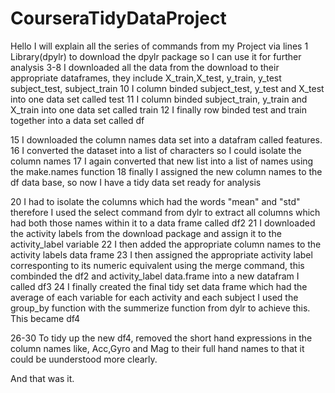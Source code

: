 # CourseraTidyDataProject
Hello
I will explain all the series of commands from my Project via lines
1 Library(dpylr) to download the dpylr package so I can use it for further analysis 
3-8 I downloaded all the data from the download to their appropriate dataframes, they include X_train,X_test, y_train, y_test
subject_test, subject_train
10 I column binded subject_test, y_test and  X_test into one data set called test
11 I column binded subject_train, y_train and  X_train into one data set called train
12 I finally row binded test and train together into a data set called df

15 I downloaded the column names data set into a datafram called features.
16 I converted the dataset into a list of characters so I could isolate the column names
17 I again converted that new list into a list of names using the make.names function
18 finally I assigned the new column names to the df data base, so now I have a tidy data set ready for analysis

20 I had to isolate the columns which had the words "mean" and "std" therefore I used the select command from dylr to extract 
all columns which had both those names within it to a data frame called df2
21 I downloaded the activity labels from the download package and assign it to the activity_label variable
22 I then added the appropriate column names to the activity labels data frame
23 I then assigned the appropriate activity label corresponting to its numeric equivalent using the merge command, this
combinded the df2 and activity_label data.frame into a new datafram I called df3
24 I finally created the final tidy set data frame which had  the average of each variable for each activity and each subject I
used the group_by function with the summerize function from dylr to achieve this. This became df4

26-30 To tidy up the new df4, removed the short hand expressions in the column names like, Acc,Gyro and Mag to their full
hand names to that it could be uunderstood more clearly.

And that was it.

